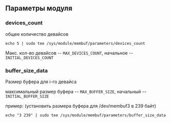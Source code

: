 ## Параметры модуля

### devices_count

общее количество девайсов

`echo 5 | sudo tee /sys/module/membuf/parameters/devices_count`

Макс. кол-во девайсов -- `MAX_DEVICES_COUNT`, начальное -- `INITIAL_DEVICES_COUNT`


### buffer_size_data

Размер буфера для i-го девайса


максимальный размер буфера -- `MAX_BUFFER_SIZE`, начальный -- `INITIAL_BUFFER_SIZE`

пример: (установить размера буфера для /dev/membuf3 в 239 байт)


`echo "3 239" | sudo tee /sys/module/membuf/parameters/buffer_size_data`